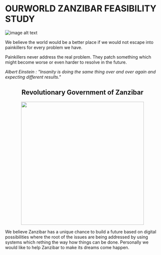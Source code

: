 # OURWORLD ZANZIBAR FEASIBILITY STUDY

![image alt text](img/high_level_country_overview.png)

We believe the world would be a better place if we would not escape into painkillers for every problem we have. 

Painkillers never address the real problem. They patch something which might become worse or even harder to resolve in the future.

*Albert Einstein : "Insanity is doing the same thing over and over again and expecting different results."*


<div style="text-align: center;">

## Revolutionary Government of Zanzibar


<img src="img/revolutnionary_znz.png" alt="" width="400"/>

</div> 


We believe Zanzibar has a unique chance to build a future based on digital possibilities where the root of the issues are being addressed by using systems which rething the way how things can be done. Personally we would like to help Zanzibar to make its dreams come  happen.

<!-- ## Together With The Zanzibar Government we want to deliver:

{{#include company/services/ow_comp_services_include.md}}


## The Different OurWorld Projects

- [OurFoundation](company/foundation.md)
    - The legal and corporate connection with Zanzibar and the rest of the world. 
    - It provides all the necessary licensing and information.
    - One of our targets is digital nomads and future residents of the cybercity called OurTown
- [OurTown](ourtown/ourtown_intro.md) 
    - The project management and establishment of a sustainable clity called OurTown (or CyberCity)
    - Property development and maintenance
- [OurInternet](solutions/solution_sovereign_internet.md) 
    - Our own sovereign Internet as can be used inside OurTown but also outside based on ThreeFold
    - physical internet capacity, distributed ledger and Twin's primitives, protocol.me
- [OurExperiences](mytwin/experiences/experiences.md) 
    - Digital interface of OurTown, how physical and virtual residents interact with each other and the rest of the world.
    - Based on ThreeFold Technology -->
